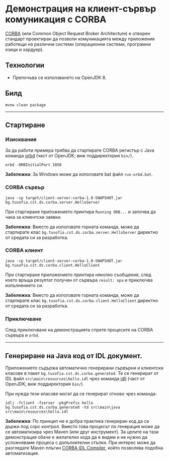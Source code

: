 # Демонстрация на клиент-сървър комуникация с CORBA

[CORBA](https://en.wikipedia.org/wiki/Common_Object_Request_Broker_Architecture) (или Common Object Request Broker Architecture) e отворен стандарт проектиран да позволи комуникацията между приложения работещи на различни системи (операционни системи, програмни езици и хардуер).

## Технологии
- Препочъва се използването на OpenJDK 8.

## Билд
```
mvnw clean package
```

---

## Стартиране

### Изисквания
За да работи примера трябва да стартирате CORBA регистър с Java команда [orbd](https://docs.oracle.com/javase/9/tools/orbd.htm#JSWOR714) (част от OpenJDK; виж поддиректория `bin/`).
```
orbd -ORBInitialPort 1050
```
**Забележка**: За Windows може да използвате bat файл `run-orbd.bat`.
 
### CORBA сървър
```
java -cp target/client-server-corba-1.0-SNAPSHOT.jar bg.tusofia.cst.ds.corba.server.HelloServer
```
При стартиране приложението принтира `Running ORB...` и започва да чака за клиентски заявки. 

**Забележка**: Вместо да използвате горната команда, може да стартирате клас `bg.tusofia.cst.ds.corba.server.HelloServer` директно от средата си за разработка.

### CORBA клиент
```
java -cp target/client-server-corba-1.0-SNAPSHOT.jar bg.tusofia.cst.ds.corba.client.HelloClient
```
При стартиране приложението принтира няколко съобщения, след което връща резултат получен от сървъра `result: opa` и приключва изпълнението си.  

**Забележка**: Вместо да използвате горната команда, може да стартирате клас `bg.tusofia.cst.ds.corba.client.HelloClient` директно от средата си за разработка.

### Приключване
След приключване на демонстрацията спрете процесите на CORBA сървъра и `orbd`.

---

## Генериране на Java код от IDL документ.

Приложението съдържа автоматично генерирани сървърни и клиентски класове в пакет `bg.tusofia.cst.ds.corba.generated`. Те се генерират от IDL файл `src\main\resources\hello.idl` чрез команда [idlj](https://docs.oracle.com/javase/7/docs/technotes/tools/share/idlj.html) (част от OpenJDK; виж поддиректория `bin/`).

При нужда тези класове могат да се генерират отново чрез команда:
```
idlj -fclient -fserver -pkgPrefix hello bg.tusofia.cst.ds.corba.generated -td src\main\java src\main\resources\hello.idl
``` 

**Забележка**: По принцип не е добра практика генериран код да се държи под сорс контрол. Вместо това процесът по генерация може да се автоматизира чрез Maven (или друг инструмент). За целите на тази демонстрация обаче е желателно кода да е видим и не нужно да усложняваме процеса с допълнителни стъпки. При интерес може да разгледате Maven плъгин [CORBA IDL Compiler](https://www.mojohaus.org/idlj-maven-plugin/), който позволява подобна автоматизация.
